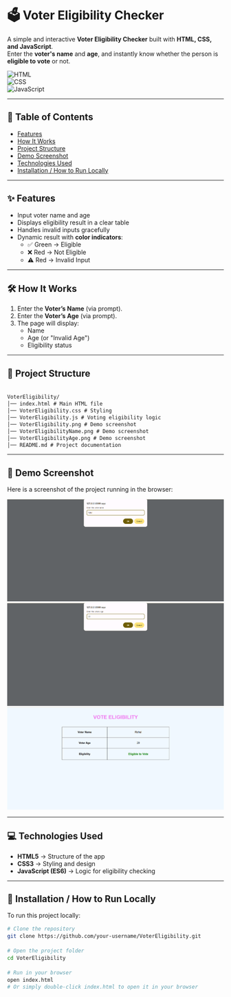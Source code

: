 # 🗳️ Voter Eligibility Checker  

A simple and interactive **Voter Eligibility Checker** built with **HTML, CSS, and JavaScript**.  
Enter the **voter's name** and **age**, and instantly know whether the person is **eligible to vote** or not.  

![HTML](https://img.shields.io/badge/HTML-5-orange)  
![CSS](https://img.shields.io/badge/CSS-3-blue)  
![JavaScript](https://img.shields.io/badge/JavaScript-ES6-yellow)  

---

## 📑 Table of Contents  
- [Features](#-features)  
- [How It Works](#-how-it-works)  
- [Project Structure](#-project-structure)  
- [Demo Screenshot](#-demo-screenshot)  
- [Technologies Used](#-technologies-used)  
- [Installation / How to Run Locally](#-installation--how-to-run-locally)  

---

## ✨ Features  
- Input voter name and age  
- Displays eligibility result in a clear table  
- Handles invalid inputs gracefully  
- Dynamic result with **color indicators**:  
  - ✅ Green → Eligible  
  - ❌ Red → Not Eligible  
  - ⚠️ Red → Invalid Input  

---

## 🛠 How It Works  
1. Enter the **Voter’s Name** (via prompt).  
2. Enter the **Voter’s Age** (via prompt).  
3. The page will display:  
   - Name  
   - Age (or "Invalid Age")  
   - Eligibility status  

---

## 📂 Project Structure  
```

VoterEligibility/
│── index.html # Main HTML file
│── VoterEligibility.css # Styling
│── VoterEligibility.js # Voting eligibility logic
│── VoterEligibility.png # Demo screenshot
│── VoterEligibilityName.png # Demo screenshot
│── VoterEligibilityAge.png # Demo screenshot
│── README.md # Project documentation

```

---

## 📸 Demo Screenshot  
Here is a screenshot of the project running in the browser:  

![Demo Screenshot](VoterEligibilityName.png)  
![Demo Screenshot](VoterEligibilityAge.png)  
![Demo Screenshot](VoterEligibility.png)  

---

## 💻 Technologies Used  
- **HTML5** → Structure of the app  
- **CSS3** → Styling and design  
- **JavaScript (ES6)** → Logic for eligibility checking  

---

## 🚀 Installation / How to Run Locally  
To run this project locally:  

```bash
# Clone the repository
git clone https://github.com/your-username/VoterEligibility.git 

# Open the project folder
cd VoterEligibility  

# Run in your browser
open index.html  
# Or simply double-click index.html to open it in your browser
